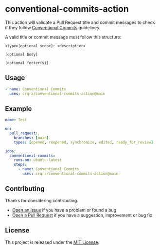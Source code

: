 # conventional-commits-action

This action will validate a Pull Request title and commit messages to check if
they follow [Conventional Commits](https://www.conventionalcommits.org/en/v1.0.0/) guidelines.

A valid title or commit message must follow this structure:

```
<type>[optional scope]: <description>

[optional body]

[optional footer(s)]
```

## Usage

```yaml
- name: Conventional Commits
  uses: crqra/conventional-commits-action@main
```

## Example

```yaml
name: Test

on:
  pull_request:
    branches: [main]
    types: [opened, reopened, synchronize, edited, ready_for_review]

jobs:
  conventional-commits:
    runs-on: ubuntu-latest
    steps:
      - name: Conventional Commits
        uses: crqra/conventional-commits-action@main
```

## Contributing

Thanks for considering contributing.

- [Open an issue](https://github.com/crqra/conventional-commits-action/issues) if you have a problem or found a bug
- [Open a Pull Request](https://github.com/crqra/conventional-commits-action/pulls) if you have a suggestion, improvement or bug fix

## License

This project is released under the [MIT License](LICENSE).